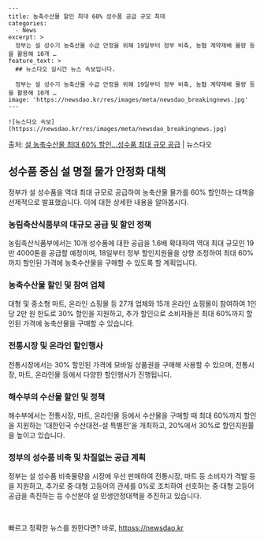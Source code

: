     ---
    title: 농축수산물 할인 최대 60% 성수품 공급 규모 최대
    categories:
      - News
    excerpt: >
      정부는 설 성수기 농축산물 수급 안정을 위해 19일부터 정부 비축, 농협 계약재배 물량 등을 활용해 10개 …
    feature_text: >
      ## 뉴스다오 실시간 뉴스 속보입니다.
    
      정부는 설 성수기 농축산물 수급 안정을 위해 19일부터 정부 비축, 농협 계약재배 물량 등을 활용해 10개 …
    image: 'https://newsdao.kr/res/images/meta/newsdao_breakingnews.jpg'
    ---
    
    ![뉴스다오 속보](httpss://newsdao.kr/res/images/meta/newsdao_breakingnews.jpg)

<p>출처: <a href="httpss://newsdao.kr/3005" rel="dofollow">설 농축수산물 최대 60% 할인…성수품 최대 규모 공급</a> | 뉴스다오</p>

<h2 data-ke-size="size26">성수품 중심 설 명절 물가 안정화 대책</h2>
<p data-ke-size="size16">정부가 설 성수품을 역대 최대 규모로 공급하여 농축산물 물가를 60% 할인하는 대책을 선제적으로 발표했습니다. 이에 대한 상세한 내용을 알아봅시다.</p>

<h3>농림축산식품부의 대규모 공급 및 할인 정책</h3>
<p data-ke-size="size16">농림축산식품부에서는 10개 성수품에 대한 공급을 1.6배 확대하여 역대 최대 규모인 19만 4000톤을 공급할 예정이며, 18일부터 정부 할인지원율을 상향 조정하여 최대 60%까지 할인된 가격에 농축수산물을 구매할 수 있도록 할 계획입니다.</p>

<h3>농축수산물 할인 및 참여 업체</h3>
<p data-ke-size="size16">대형 및 중소형 마트, 온라인 쇼핑몰 등 27개 업체와 15개 온라인 쇼핑몰이 참여하여 1인당 2만 원 한도로 30% 할인을 지원하고, 추가 할인으로 소비자들은 최대 60%까지 할인된 가격에 농축산물을 구매할 수 있습니다.</p>

<h3>전통시장 및 온라인 할인행사</h3>
<p data-ke-size="size16">전통시장에서는 30% 할인된 가격에 모바일 상품권을 구매해 사용할 수 있으며, 전통시장, 마트, 온라인몰 등에서 다양한 할인행사가 진행됩니다.</p>

<h3>해수부의 수산물 할인 및 정책</h3>
<p data-ke-size="size16">해수부에서는 전통시장, 마트, 온라인몰 등에서 수산물을 구매할 때 최대 60%까지 할인을 지원하는 '대한민국 수산대전-설 특별전'을 개최하고, 20%에서 30%로 할인지원률을 높이고 있습니다.</p>

<h3>정부의 성수품 비축 및 차질없는 공급 계획</h3>
<p data-ke-size="size16">정부는 설 성수품 비축물량을 시장에 우선 판매하여 전통시장, 마트 등 소비자가 격발 등을 지원하고, 추가로 중·대형 고등어의 관세를 0%로 조치하여 선호하는 중·대형 고등어 공급을 촉진하는 등 수산분야 설 민생안정대책을 추진하고 있습니다.</p>

<p data-ke-size="size16">&nbsp;</p> 

빠르고 정확한 뉴스를 원한다면? 바로, <a href="httpss://newsdao.kr" rel="dofollow">httpss://newsdao.kr</a>


    